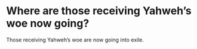 # Where are those receiving Yahweh’s woe now going?

Those receiving Yahweh’s woe are now going into exile.
